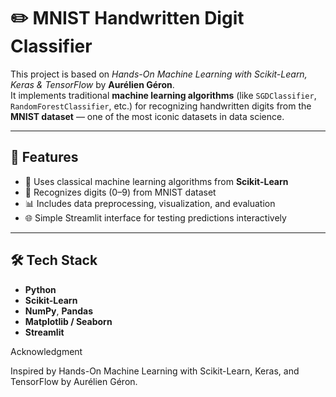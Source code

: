 # ✏️ MNIST Handwritten Digit Classifier

This project is based on *Hands-On Machine Learning with Scikit-Learn, Keras & TensorFlow* by **Aurélien Géron**.  
It implements traditional **machine learning algorithms** (like `SGDClassifier`, `RandomForestClassifier`, etc.) for recognizing handwritten digits from the **MNIST dataset** — one of the most iconic datasets in data science.

---

## 🚀 Features
- 🧮 Uses classical machine learning algorithms from **Scikit-Learn**
- 🔢 Recognizes digits (0–9) from MNIST dataset
- 📊 Includes data preprocessing, visualization, and evaluation
- 🌐 Simple Streamlit interface for testing predictions interactively

---

## 🛠️ Tech Stack
- **Python**
- **Scikit-Learn**
- **NumPy**, **Pandas**
- **Matplotlib / Seaborn**
- **Streamlit**

Acknowledgment

Inspired by Hands-On Machine Learning with Scikit-Learn, Keras, and TensorFlow
 by Aurélien Géron.

